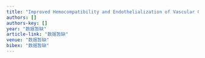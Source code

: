 ```yaml
---
title: "Improved Hemocompatibility and Endothelialization of Vascular Grafts by Covalent Immobilization of Sulfated Silk Fibroin on Poly(lactic-co-glycolic acid) Scaffolds"
authors: []
authors-key: []
year: "数据暂缺"
article-link: "数据暂缺"
venue: "数据暂缺"
bibex: "数据暂缺"
---
```


